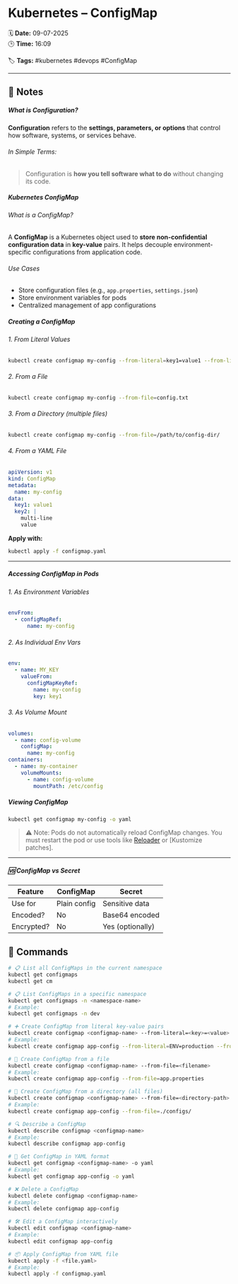 # Kubernetes – ConfigMap

🗓️ **Date:** 09-07-2025  
🕒 **Time:** 16:09  

🏷️ **Tags:** #kubernetes #devops #ConfigMap  

---

## 📝 Notes

#####  What is Configuration?
**Configuration** refers to the **settings, parameters, or options** that control how software, systems, or services behave.
######  In Simple Terms:

> Configuration is **how you tell software what to do** without changing its code.
#####  Kubernetes ConfigMap
######  What is a ConfigMap?
A **ConfigMap** is a Kubernetes object used to **store non-confidential configuration data** in **key-value** pairs. It helps decouple environment-specific configurations from application code.

######  Use Cases
- Store configuration files (e.g., `app.properties`, `settings.json`)
- Store environment variables for pods
- Centralized management of app configurations

#####  Creating a ConfigMap
###### 1. From Literal Values
```bash
kubectl create configmap my-config --from-literal=key1=value1 --from-literal=key2=value2
```

###### 2. From a File

```bash
kubectl create configmap my-config --from-file=config.txt
```

###### 3. From a Directory (multiple files)

```bash
kubectl create configmap my-config --from-file=/path/to/config-dir/
```

###### 4. From a YAML File

```yaml
apiVersion: v1
kind: ConfigMap
metadata:
  name: my-config
data:
  key1: value1
  key2: |
    multi-line
    value
```

**Apply with:**

```bash
kubectl apply -f configmap.yaml
```

---

#####  Accessing ConfigMap in Pods

###### 1. As Environment Variables

```yaml
envFrom:
  - configMapRef:
      name: my-config
```

###### 2. As Individual Env Vars

```yaml
env:
  - name: MY_KEY
    valueFrom:
      configMapKeyRef:
        name: my-config
        key: key1
```

###### 3. As Volume Mount

```yaml
volumes:
  - name: config-volume
    configMap:
      name: my-config
containers:
  - name: my-container
    volumeMounts:
      - name: config-volume
        mountPath: /etc/config
```

#####  Viewing ConfigMap

```bash
kubectl get configmap my-config -o yaml
```

> ⚠️ Note: Pods do not automatically reload ConfigMap changes. You must restart the pod or use tools like [Reloader](https://github.com/stakater/Reloader) or [Kustomize patches].

---

##### 🆚 ConfigMap vs Secret

| Feature    | ConfigMap    | Secret           |
| ---------- | ------------ | ---------------- |
| Use for    | Plain config | Sensitive data   |
| Encoded?   | No           | Base64 encoded   |
| Encrypted? | No           | Yes (optionally) |

## 🧾 Commands

```bash
# 📋 List all ConfigMaps in the current namespace
kubectl get configmaps
kubectl get cm

# 📋 List ConfigMaps in a specific namespace
kubectl get configmaps -n <namespace-name>
# Example:
kubectl get configmaps -n dev

# ➕ Create ConfigMap from literal key-value pairs
kubectl create configmap <configmap-name> --from-literal=<key>=<value>
# Example:
kubectl create configmap app-config --from-literal=ENV=production --from-literal=DEBUG=false

# 📄 Create ConfigMap from a file
kubectl create configmap <configmap-name> --from-file=<filename>
# Example:
kubectl create configmap app-config --from-file=app.properties

# 📁 Create ConfigMap from a directory (all files)
kubectl create configmap <configmap-name> --from-file=<directory-path>
# Example:
kubectl create configmap app-config --from-file=./configs/

# 🔍 Describe a ConfigMap
kubectl describe configmap <configmap-name>
# Example:
kubectl describe configmap app-config

# 📜 Get ConfigMap in YAML format
kubectl get configmap <configmap-name> -o yaml
# Example:
kubectl get configmap app-config -o yaml

# ❌ Delete a ConfigMap
kubectl delete configmap <configmap-name>
# Example:
kubectl delete configmap app-config

# 🛠️ Edit a ConfigMap interactively
kubectl edit configmap <configmap-name>
# Example:
kubectl edit configmap app-config

# 📦 Apply ConfigMap from YAML file
kubectl apply -f <file.yaml>
# Example:
kubectl apply -f configmap.yaml
```
